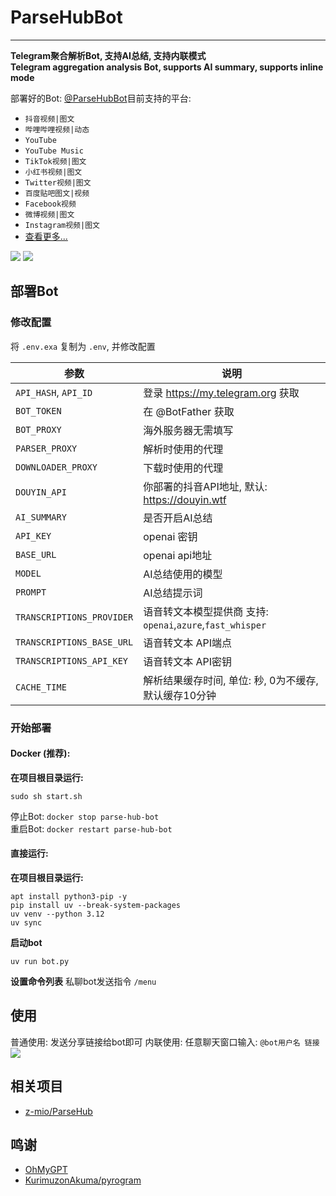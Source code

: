 # ParseHubBot

---

**Telegram聚合解析Bot, 支持AI总结, 支持内联模式**  
**Telegram aggregation analysis Bot, supports AI summary, supports inline mode**

部署好的Bot: [@ParseHubBot](https://t.me/ParseHubBot)目前支持的平台:

- `抖音视频|图文`
- `哔哩哔哩视频|动态`
- `YouTube`
- `YouTube Music`
- `TikTok视频|图文`
- `小红书视频|图文`
- `Twitter视频|图文`
- `百度贴吧图文|视频`
- `Facebook视频`
- `微博视频|图文`
- `Instagram视频|图文`
- [查看更多...](https://github.com/z-mio/ParseHub)

![](https://img.155155155.xyz/i/2024/09/66f2d4b70416c.webp)
![](https://img.155155155.xyz/i/2024/09/66f2d4d6ca7ec.webp)

## 部署Bot

### 修改配置

将 `.env.exa` 复制为 `.env`, 并修改配置

| 参数                        | 说明                                             |
|---------------------------|------------------------------------------------|
| `API_HASH`, `API_ID`      | 登录 https://my.telegram.org 获取                  |
| `BOT_TOKEN`               | 在 @BotFather 获取                                |
| `BOT_PROXY`               | 海外服务器无需填写                                      |
| `PARSER_PROXY`            | 解析时使用的代理                                       |
| `DOWNLOADER_PROXY`        | 下载时使用的代理                                       |
| `DOUYIN_API`              | 你部署的抖音API地址, 默认: https://douyin.wtf            |
| `AI_SUMMARY`              | 是否开启AI总结                                       |
| `API_KEY`                 | openai 密钥                                      |
| `BASE_URL`                | openai api地址                                   |
| `MODEL`                   | AI总结使用的模型                                      |
| `PROMPT`                  | AI总结提示词                                        |
| `TRANSCRIPTIONS_PROVIDER` | 语音转文本模型提供商 支持: `openai`,`azure`,`fast_whisper` | 
| `TRANSCRIPTIONS_BASE_URL` | 语音转文本 API端点                                    |
| `TRANSCRIPTIONS_API_KEY`  | 语音转文本 API密钥                                    |
| `CACHE_TIME`              | 解析结果缓存时间, 单位: 秒, 0为不缓存, 默认缓存10分钟               |

### 开始部署

#### Docker (推荐):

**在项目根目录运行:**

```shell
sudo sh start.sh
```

停止Bot: `docker stop parse-hub-bot`  
重启Bot: `docker restart parse-hub-bot`

#### 直接运行:

**在项目根目录运行:**

```shell
apt install python3-pip -y
pip install uv --break-system-packages
uv venv --python 3.12
uv sync
```

**启动bot**

   ```shell
   uv run bot.py
   ```

**设置命令列表**
私聊bot发送指令 `/menu`

## 使用

普通使用: 发送分享链接给bot即可
内联使用: 任意聊天窗口输入: `@bot用户名 链接`
![](https://img.155155155.xyz/i/2024/09/66f3f92973ad1.webp)

## 相关项目

- [z-mio/ParseHub](https://github.com/z-mio/ParseHub)

## 鸣谢

- [OhMyGPT](https://www.ohmygpt.com)
- [KurimuzonAkuma/pyrogram](https://github.com/KurimuzonAkuma/pyrogram)

